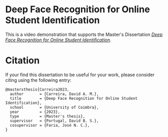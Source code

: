 # Deep Face Recognition for Online Student Identification


This is a video demonstration that supports the Master's Dissertation [*Deep Face Recognition for Online Student Identification*](https://github.com/davidmcarreira/Master-Thesis/blob/main/main.pdf).

# Citation
If your find this dissertation to be useful for your work, please consider citing using the following entry:

```
@mastersthesis{Carreira2023,
  author       = {Carreira, David A. M.},
  title        = {Deep Face Recognition for Online Student Identification},
  school       = {University of Coimbra},
  year         = {2023},
  type         = {Master's thesis},
  supervisor   = {Portugal, David B. S.},
  cosupervisor = {Faria, José N. C.},
}
```